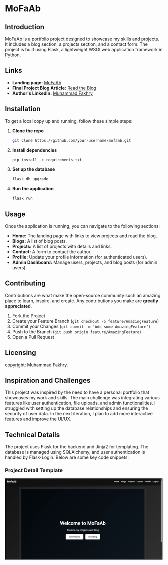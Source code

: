 # MoFaAb

## Introduction
MoFaAb is a portfolio project designed to showcase my skills and projects. It includes a blog section, a projects section, and a contact form. The project is built using Flask, a lightweight WSGI web application framework in Python.

## Links
- **Landing page:** [MoFaAb](https://fakhry0.github.io/my-landing-page/)
- **Final Project Blog Article:** [Read the Blog](https://www.linkedin.com/posts/muhammad-fakhry_blogpost-building-mofaab-my-portfolio-activity-7241248778475716609-53L9?utm_source=share&utm_medium=member_desktop)
- **Author's LinkedIn:** [Muhammad Fakhry](https://www.linkedin.com/in/muhammad-fakhry/)

## Installation
To get a local copy up and running, follow these simple steps:

1. **Clone the repo**
   ```sh
   git clone https://github.com/your-username/mofaab.git
   ```

2. **Install dependencies**
   ```sh
   pip install -r requirements.txt
   ```

3. **Set up the database**
   ```sh
   flask db upgrade
   ```

4. **Run the application**
   ```sh
   flask run
   ```

## Usage
Once the application is running, you can navigate to the following sections:

- **Home:** The landing page with links to view projects and read the blog.
- **Blogs:** A list of blog posts.
- **Projects:** A list of projects with details and links.
- **Contact:** A form to contact the author.
- **Profile:** Update your profile information (for authenticated users).
- **Admin Dashboard:** Manage users, projects, and blog posts (for admin users).

## Contributing
Contributions are what make the open-source community such an amazing place to learn, inspire, and create. Any contributions you make are **greatly appreciated**.

1. Fork the Project
2. Create your Feature Branch (`git checkout -b feature/AmazingFeature`)
3. Commit your Changes (`git commit -m 'Add some AmazingFeature'`)
4. Push to the Branch (`git push origin feature/AmazingFeature`)
5. Open a Pull Request

## Licensing
copyright: Muhammad Fakhry.

## Inspiration and Challenges
This project was inspired by the need to have a personal portfolio that showcases my work and skills. The main challenge was integrating various features like user authentication, file uploads, and admin functionalities. I struggled with setting up the database relationships and ensuring the security of user data. In the next iteration, I plan to add more interactive features and improve the UI/UX.

## Technical Details
The project uses Flask for the backend and Jinja2 for templating. The database is managed using SQLAlchemy, and user authentication is handled by Flask-Login. Below are some key code snippets:

### Project Detail Template
![MoFaAb Homepage](app/static/images/home.jpg)
